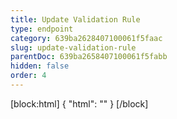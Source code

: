 ```yaml
---
title: Update Validation Rule
type: endpoint
category: 639ba2628407100061f5faac
slug: update-validation-rule
parentDoc: 639ba2658407100061f5fabb
hidden: false
order: 4
---
```

[block:html]
{
  "html": "<style>\n.LanguagePicker-divider { \n  display: none; }\n  \n[title=\"Toggle library\"] { \n  display: none; }\n</style>"
}
[/block]